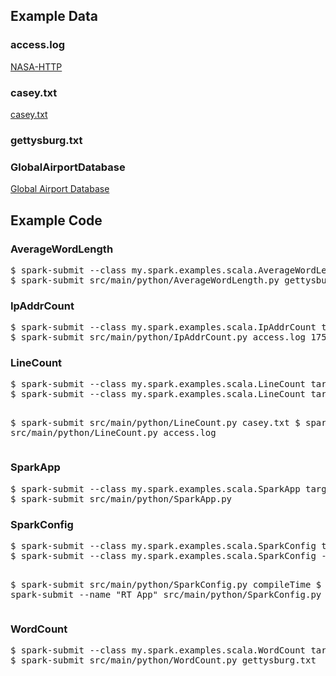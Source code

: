 <h2>Example Data</h2>

<h3>access.log</h3>

<p><a href="http://ita.ee.lbl.gov/html/contrib/NASA-HTTP.html">NASA-HTTP</a></p>

<h3>casey.txt</h3>

<p><a href="https://github.com/hagenhaus/my-spark-examples/blob/master/data/casey.txt">casey.txt</a></p>

<h3>gettysburg.txt</h3>

<h3>GlobalAirportDatabase</h3>

<p><a href="http://www.partow.net/miscellaneous/airportdatabase/">Global Airport Database</a></p>

<h2>Example Code</h2>

<h3>AverageWordLength</h3>
<pre>
$ spark-submit --class my.spark.examples.scala.AverageWordLength target/my-spark-examples-1.0.jar gettysburg.txt
$ spark-submit src/main/python/AverageWordLength.py gettysburg.txt
</pre>

<h3>IpAddrCount</h3>
<pre>
$ spark-submit --class my.spark.examples.scala.IpAddrCount target/my-spark-examples-1.0.jar access.log 175.44.24.82
$ spark-submit src/main/python/IpAddrCount.py access.log 175.44.24.82
</pre>

<h3>LineCount</h3>
<pre>
$ spark-submit --class my.spark.examples.scala.LineCount target/my-spark-examples-1.0.jar casey.txt
$ spark-submit --class my.spark.examples.scala.LineCount target/my-spark-examples-1.0.jar access.log

$ spark-submit src/main/python/LineCount.py casey.txt
$ spark-submit src/main/python/LineCount.py access.log
</pre>

<h3 id="sparkapp">SparkApp</h3>
<pre>
$ spark-submit --class my.spark.examples.scala.SparkApp target/my-spark-examples-1.0.jar
$ spark-submit src/main/python/SparkApp.py
</pre>

<h3 id="sparkconfig">SparkConfig</h3>
<pre>
$ spark-submit --class my.spark.examples.scala.SparkConfig target/my-spark-examples-1.0.jar compileTime
$ spark-submit --class my.spark.examples.scala.SparkConfig --name "RT App" target/my-spark-examples-1.0.jar runTime

$ spark-submit src/main/python/SparkConfig.py compileTime
$ spark-submit --name "RT App" src/main/python/SparkConfig.py runTime
</pre>

<h3>WordCount</h3>
<pre>
$ spark-submit --class my.spark.examples.scala.WordCount target/my-spark-examples-1.0.jar gettysburg.txt
$ spark-submit src/main/python/WordCount.py gettysburg.txt
</pre>
